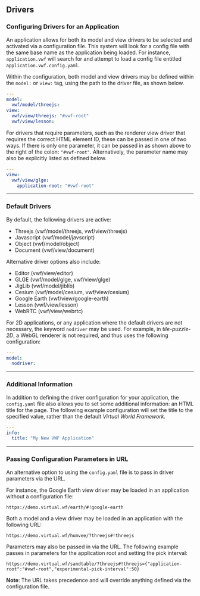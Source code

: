 ## <a name="drivers">Drivers</a>

### Configuring Drivers for an Application

An application allows for both its model and view drivers to be selected and activated via a configuration file. This system will look for a config file with the same base name as the application being loaded. For instance, <code>application.vwf</code> will search for and attempt to load a config file entitled <code>application.vwf.config.yaml</code>.

Within the configuration, both model and view drivers may be defined within the <code>model:</code> or <code>view:</code> tag, using the path to the driver file, as shown below. 

```yaml
---
model:
  vwf/model/threejs:
view:
  vwf/view/threejs: "#vwf-root"
  vwf/view/lesson: 
```

For drivers that require parameters, such as the renderer view driver that requires the correct HTML element ID, these can be passed in one of two ways. If there is only one parameter, it can be passed in as shown above to the right of the colon: <code>"#vwf-root"</code>. Alternatively, the parameter name may also be explicitly listed as defined below.

```yaml
---
view:
  vwf/view/glge: 
    application-root: "#vwf-root"
```

-------------------

### Default Drivers

By default, the following drivers are active:

* Threejs (vwf/model/threejs, vwf/view/threejs)
* Javascript (vwf/model/javscript)
* Object (vwf/model/object)
* Document (vwf/view/document)

Alternative driver options also include:

* Editor (vwf/view/editor)
* GLGE (vwf/model/glge, vwf/view/glge)
* JigLib (vwf/model/jiblib)
* Cesium (vwf/model/cesium, vwf/view/cesium)
* Google Earth (vwf/view/google-earth)
* Lesson (vwf/view/lesson)
* WebRTC (vwf/view/webrtc)

For 2D applications, or any application where the default drivers are not necessary, the keyword <code>nodriver</code> may be used. For example, in *tile-puzzle-2D*, a WebGL renderer is not required, and thus uses the following configuration:

```yaml
---
model:
  nodriver: 
```

-------------------

### Additional Information

In addition to defining the driver configuration for your application, the <code>config.yaml</code> file also allows you to set some additional information: an HTML title for the page. The following example configuration will set the title to the specified value, rather than the default *Virtual World Framework.*

```yaml
---
info:
  title: "My New VWF Application"
```

-------------------

### Passing Configuration Parameters in URL

An alternative option to using the <code>config.yaml</code> file is to pass in driver parameters via the URL. 

For instance, the Google Earth view driver may be loaded in an application without a configuration file:

	https://demo.virtual.wf/earth/#!google-earth

Both a model and a view driver may be loaded in an application with the following URL:

	https://demo.virtual.wf/humvee/?threejs#!threejs

Parameters may also be passed in via the URL. The following example passes in parameters for the application root and setting the pick interval:

	https://demo.virtual.wf/sandtable/?threejs#!threejs={"application-root":"#vwf-root","experimental-pick-interval":50}

**Note**: The URL takes precedence and will override anything defined via the configuration file.

<!-- **How Drivers Connect to the Kernel** -->

<!-- The kernel has a list of drivers that stand side by side. It is setup so that there is a pipeline between the kernel and the drivers that setup the stages by performing things such as logging or translation between the kernel IDs and the object references. Drivers that don't care about the prototype relationship, can remove this information (ie glge can think about only a tree without thinking about the prototypes that make it up.) -->

<!-- KERNEL -> PIPELINE STAGES (ability to transform messages going across, currently only supported by the models) -> DRIVER / Check out redmine wiki article called 'Declaring a driver with pipeline stages' -->

<!-- Notes: Draw barrier between the view and the model? / User modules can be added or removed from the application (eventually will be loaded dynamically depending on what the application needs to function properly.) -->

